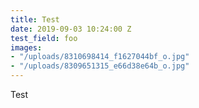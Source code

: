 ```yaml
---
title: Test
date: 2019-09-03 10:24:00 Z
test_field: foo
images:
- "/uploads/8310698414_f1627044bf_o.jpg"
- "/uploads/8309651315_e66d38e64b_o.jpg"
---
```


Test